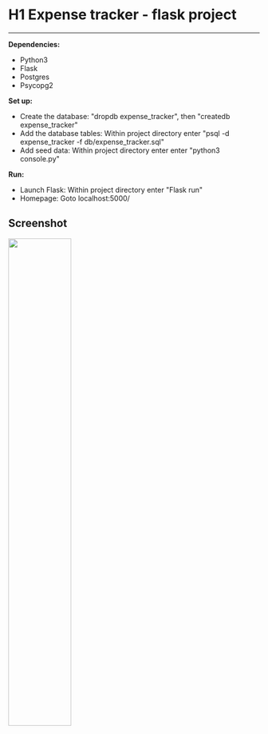 # H1 Expense tracker - flask project

---

**Dependencies:**

   - Python3
   - Flask
   - Postgres
   - Psycopg2

**Set up:**

   - Create the database: "dropdb expense_tracker", then "createdb expense_tracker"
   - Add the database tables: Within project directory enter "psql -d expense_tracker -f db/expense_tracker.sql"
   - Add seed data: Within project directory enter enter "python3 console.py"

**Run:**

   - Launch Flask: Within project directory enter "Flask run"
   - Homepage: Goto localhost:5000/


**Screenshot**
---
<img src="https://github.com/NodeToNowhere/Expense-Tracker-Project/blob/main/assets/Preview.png" width="50%" height="50%">
